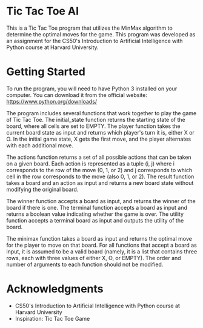 # Tic Tac Toe AI

This is a Tic Tac Toe program that utilizes the MinMax algorithm to determine the optimal moves for the game. This program was developed as an assignment for the CS50's Introduction to Artificial Intelligence with Python course at Harvard University.

# Getting Started

To run the program, you will need to have Python 3 installed on your computer. You can download it from the official website: https://www.python.org/downloads/

The program includes several functions that work together to play the game of Tic Tac Toe. The initial_state function returns the starting state of the board, where all cells are set to EMPTY. The player function takes the current board state as input and returns which player's turn it is, either X or O. In the initial game state, X gets the first move, and the player alternates with each additional move.

The actions function returns a set of all possible actions that can be taken on a given board. Each action is represented as a tuple (i, j) where i corresponds to the row of the move (0, 1, or 2) and j corresponds to which cell in the row corresponds to the move (also 0, 1, or 2). The result function takes a board and an action as input and returns a new board state without modifying the original board.

The winner function accepts a board as input, and returns the winner of the board if there is one. The terminal function accepts a board as input and returns a boolean value indicating whether the game is over. The utility function accepts a terminal board as input and outputs the utility of the board.

The minimax function takes a board as input and returns the optimal move for the player to move on that board. For all functions that accept a board as input, it is assumed to be a valid board (namely, it is a list that contains three rows, each with three values of either X, O, or EMPTY). The order and number of arguments to each function should not be modified.

# Acknowledgments
- CS50's Introduction to Artificial Intelligence with Python course at Harvard University
- Inspiration: Tic Tac Toe Game
